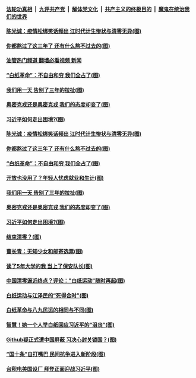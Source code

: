 ####  [法轮功真相](../../../../basic/blob/master/README.md?t=12120331) &nbsp;|&nbsp; [九评共产党](../../../../9ping.md/blob/master/README.md?t=12120331) &nbsp;|&nbsp; [解体党文化](../../../../jtdwh.md/blob/master/README.md?t=12120331)  &nbsp;|&nbsp; [共产主义的终极目的](../../../../gczydzjmd.md/blob/master/README.md?t=12120331) &nbsp;|&nbsp; [魔鬼在统治我们的世界](../../../../mgztzwmdsj.md/blob/master/README.md?t=12120331) 

#### [陈光诚：疫情松绑笑话频出 江时代计生惨状与清零无异(图)](../pages/p4/1023827.md?t=12120331) 

#### [你都熬过了这三年了 还有什么熬不过去的(图)](../pages/p4/1023837.md?t=12120331) 

#### [油管热门频道 翻墙必看视频 新闻](http://129.146.143.75:81/youtube.html?12120331)

#### [“白纸革命”：不自由和穷 我们全占了(图)](../pages/p4/1023829.md?t=12120331) 

#### [我们用一天 告别了三年的拉扯(图)](../pages/p4/1023823.md?t=12120331) 

#### [奥密克戎还是奥密克戎 我们的态度却变了(图)](../pages/p4/1023759.md?t=12120331) 

#### [习近平如何走出困境?(图)](../pages/p4/1023758.md?t=12120331) 

#### [陈光诚：疫情松绑笑话频出 江时代计生惨状与清零无异(图)](../pages/p4/1023827.md?t=12120331) 


#### [你都熬过了这三年了 还有什么熬不过去的(图)](../pages/p4/1023837.md?t=12120331) 

#### [“白纸革命”：不自由和穷 我们全占了(图)](../pages/p4/1023829.md?t=12120331) 

#### [开放也没用了？年轻人忧虑就业和生计(图)](../pages/p4/1023834.md?t=12120331) 

#### [我们用一天 告别了三年的拉扯(图)](../pages/p4/1023823.md?t=12120331) 

#### [奥密克戎还是奥密克戎 我们的态度却变了(图)](../pages/p4/1023759.md?t=12120331) 

#### [习近平如何走出困境?(图)](../pages/p4/1023758.md?t=12120331) 

#### [结束清零？(图)](../pages/p4/1023762.md?t=12120331) 

#### [曹长青：无知少女和邮寄选票(图)](../pages/p4/1023761.md?t=12120331) 

#### [读了5年大学的我 当上了保安队长(图)](../pages/p4/1023688.md?t=12120331) 

#### [中国清零逼近终点？评论："白纸运动"随时再起(图)](../pages/p4/1023692.md?t=12120331) 

#### [白纸运动与江泽民的“死得合时”(图)](../pages/p4/1023686.md?t=12120331) 

#### [白纸革命与八九民运的相同与不同(图)](../pages/p4/1023685.md?t=12120331) 



#### [智慧！她一个人举白纸回应习近平的“沮丧”(图)](../pages/p4/1023627.md?t=12120331) 

#### [Github疑正式遭中国屏蔽 习决心封关锁国？(图)](../pages/p4/1023613.md?t=12120331) 

#### [“国十条”自打嘴巴 民间抗争进入新阶段(图)](../pages/p4/1023608.md?t=12120331) 

#### [台积电美国设厂 拜登正面迎战习近平(图)](../pages/p4/1023600.md?t=12120331) 

<img src='http://gfw-breaker.win/goodnews/indexes/p4.md' width='0px' height='0px'/>
